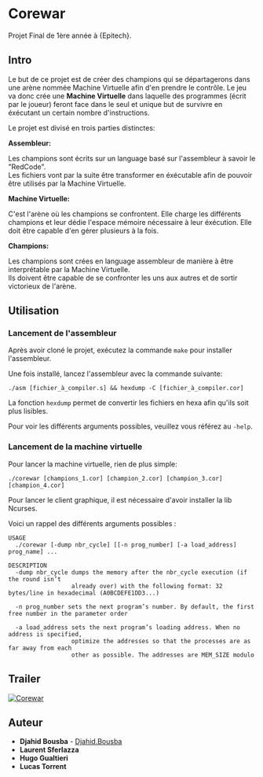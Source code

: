 # Corewar
Projet Final de 1ère année à {Epitech}.

## Intro
Le but de ce projet est de créer des champions qui se départagerons dans une arène nommée Machine Virtuelle afin d'en prendre le contrôle.
Le jeu va donc crée une **Machine Virtuelle** dans laquelle des programmes (écrit par le joueur) feront face dans le seul et unique but de survivre en éxécutant un certain nombre d'instructions.

Le projet est divisé en trois parties distinctes:

  **Assembleur:**
  
Les champions sont écrits sur un language basé sur l'assembleur à savoir le "RedCode".  
Les fichiers vont par la suite être transformer en éxécutable afin de pouvoir être utilisés par la Machine Virtuelle.

  **Machine Virtuelle:**

C'est l'arène où les champions se confrontent. Elle charge les différents champions et leur dédie l'espace mémoire nécessaire à leur éxécution. Elle doit être capable d'en gérer plusieurs à la fois.

  **Champions:**

Les champions sont crées en language assembleur de manière à être interprétable par la Machine Virtuelle.  
Ils doivent être capable de se confronter les uns aux autres et de sortir victorieux de l'arène.


## Utilisation

### Lancement de l'assembleur

Après avoir cloné le projet, exécutez la commande ```make``` pour installer l'assembleur.

Une fois installé, lancez l'assembleur avec la commande suivante:

```./asm [fichier_à_compiler.s] && hexdump -C [fichier_à_compiler.cor] ```

La fonction ```hexdump``` permet de convertir les fichiers en hexa afin qu'ils soit plus lisibles.

Pour voir les différents arguments possibles, veuillez vous référez au ```-help```.

### Lancement de la machine virtuelle

Pour lancer la machine virtuelle, rien de plus simple:

```./corewar [champions_1.cor] [champion_2.cor] [champion_3.cor] [champion_4.cor]```

Pour lancer le client graphique, il est nécessaire d'avoir installer la lib Ncurses.

Voici un rappel des différents arguments possibles :

```
USAGE
  ./corewar [-dump nbr_cycle] [[-n prog_number] [-a load_address] prog_name] ...
  
DESCRIPTION
  -dump nbr_cycle dumps the memory after the nbr_cycle execution (if the round isn’t  
                  already over) with the following format: 32 bytes/line in hexadecimal (A0BCDEFE1DD3...)
 
  -n prog_number sets the next program’s number. By default, the first free number in the parameter order
  
  -a load_address sets the next program’s loading address. When no address is specified,  
                  optimize the addresses so that the processes are as far away from each  
                  other as possible. The addresses are MEM_SIZE modulo
 ```

## Trailer

[![Corewar](https://www.djahid-bousba.com/static/media/corewar.ee0e946c.png)](https://www.youtube.com/watch?v=ty-CPU3o9Ow)

## Auteur 

  * **Djahid Bousba** - [Djahid.Bousba](https://www.djahid-bousba.com/)
  * **Laurent Sferlazza**
  * **Hugo Gualtieri**
  * **Lucas Torrent**
